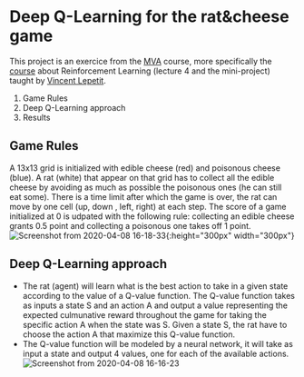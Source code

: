 # Deep Q-Learning for the rat&cheese game

This project is an exercice from the [MVA](http://math.ens-paris-saclay.fr/version-francaise/formations/master-mva/) course, more specifically the [course](https://www.labri.fr/perso/vlepetit/deep_learning_mva.php) about Reinforcement Learning (lecture 4 and the mini-project) taught by [Vincent Lepetit](https://www.labri.fr/perso/vlepetit/index.php).

1. Game Rules
2. Deep Q-Learning approach
3. Results

## Game Rules
A 13x13 grid is initialized with edible cheese (red) and poisonous cheese (blue). A rat (white) that appear on that grid has to collect all the edible cheese by avoiding as much as possible the poisonous ones (he can still eat some). There is a time limit after which the game is over, the rat can move by one cell (up, down , left, right) at each step. The score of a game initialized at 0 is udpated with the following rule: collecting an edible cheese grants 0.5 point and collecting a poisonous one takes off 1 point.
![Screenshot from 2020-04-08 16-18-33](https://user-images.githubusercontent.com/34350063/78794965-b1115a00-79b4-11ea-8b01-c1cdd2c21d96.png){:height="300px" width="300px"}
## Deep Q-Learning approach
- The rat (agent) will learn what is the best action to take in a given state according to the value of a Q-value function. The Q-value function    takes as inputs a state S and an action A and output a value representing the expected culmunative reward throughout the game for taking the specific action A when the state was S. Given a state S, the rat have to choose the action A that maximize this Q-value function.
- The Q-value function will be modeled by a neural network, it will take as input a state and output 4 values, one for each of the available actions.
![Screenshot from 2020-04-08 16-16-23](https://user-images.githubusercontent.com/34350063/78794756-6d1e5500-79b4-11ea-95a5-bed351dd091a.png)
